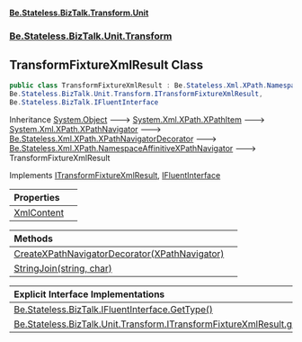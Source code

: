 #### [Be.Stateless.BizTalk.Transform.Unit](README.md 'README')
### [Be.Stateless.BizTalk.Unit.Transform](Be.Stateless.BizTalk.Unit.Transform.md 'Be.Stateless.BizTalk.Unit.Transform')

## TransformFixtureXmlResult Class

```csharp
public class TransformFixtureXmlResult : Be.Stateless.Xml.XPath.NamespaceAffinitiveXPathNavigator,
Be.Stateless.BizTalk.Unit.Transform.ITransformFixtureXmlResult,
Be.Stateless.BizTalk.IFluentInterface
```

Inheritance [System.Object](https://docs.microsoft.com/en-us/dotnet/api/System.Object 'System.Object') &#129106; [System.Xml.XPath.XPathItem](https://docs.microsoft.com/en-us/dotnet/api/System.Xml.XPath.XPathItem 'System.Xml.XPath.XPathItem') &#129106; [System.Xml.XPath.XPathNavigator](https://docs.microsoft.com/en-us/dotnet/api/System.Xml.XPath.XPathNavigator 'System.Xml.XPath.XPathNavigator') &#129106; [Be.Stateless.Xml.XPath.XPathNavigatorDecorator](https://docs.microsoft.com/en-us/dotnet/api/Be.Stateless.Xml.XPath.XPathNavigatorDecorator 'Be.Stateless.Xml.XPath.XPathNavigatorDecorator') &#129106; [Be.Stateless.Xml.XPath.NamespaceAffinitiveXPathNavigator](https://docs.microsoft.com/en-us/dotnet/api/Be.Stateless.Xml.XPath.NamespaceAffinitiveXPathNavigator 'Be.Stateless.Xml.XPath.NamespaceAffinitiveXPathNavigator') &#129106; TransformFixtureXmlResult

Implements [ITransformFixtureXmlResult](ITransformFixtureXmlResult.md 'Be.Stateless.BizTalk.Unit.Transform.ITransformFixtureXmlResult'), [IFluentInterface](IFluentInterface.md 'Be.Stateless.BizTalk.IFluentInterface')

| Properties | |
| :--- | :--- |
| [XmlContent](TransformFixtureXmlResult.XmlContent.md 'Be.Stateless.BizTalk.Unit.Transform.TransformFixtureXmlResult.XmlContent') | |

| Methods | |
| :--- | :--- |
| [CreateXPathNavigatorDecorator(XPathNavigator)](TransformFixtureXmlResult.CreateXPathNavigatorDecorator(XPathNavigator).md 'Be.Stateless.BizTalk.Unit.Transform.TransformFixtureXmlResult.CreateXPathNavigatorDecorator(System.Xml.XPath.XPathNavigator)') | |
| [StringJoin(string, char)](TransformFixtureXmlResult.StringJoin(string,char).md 'Be.Stateless.BizTalk.Unit.Transform.TransformFixtureXmlResult.StringJoin(string, char)') | |

| Explicit Interface Implementations | |
| :--- | :--- |
| [Be.Stateless.BizTalk.IFluentInterface.GetType()](TransformFixtureXmlResult.Be.Stateless.BizTalk.IFluentInterface.GetType().md 'Be.Stateless.BizTalk.Unit.Transform.TransformFixtureXmlResult.Be.Stateless.BizTalk.IFluentInterface.GetType()') | |
| [Be.Stateless.BizTalk.Unit.Transform.ITransformFixtureXmlResult.get_NamespaceManager()](TransformFixtureXmlResult.Be.Stateless.BizTalk.Unit.Transform.ITransformFixtureXmlResult.get_NamespaceManager().md 'Be.Stateless.BizTalk.Unit.Transform.TransformFixtureXmlResult.Be.Stateless.BizTalk.Unit.Transform.ITransformFixtureXmlResult.get_NamespaceManager()') | |
